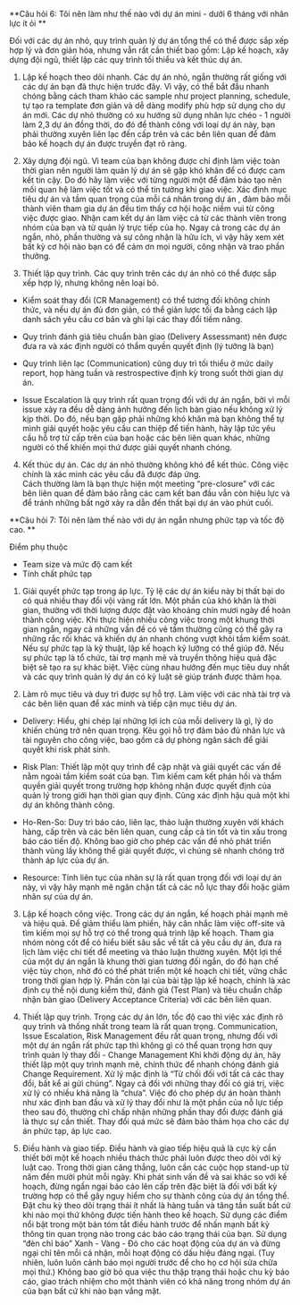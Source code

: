 **Câu hỏi 6: Tôi nên làm như thế nào với dự án mini - dưới 6 tháng với nhân lực ít ỏi **

Đối với các dự án nhỏ, quy trình quản lý dự án tổng thể có thể được sắp xếp hợp lý và đơn giản hóa, nhưng vẫn rất cần thiết bao gồm: Lập kế hoạch, xây  dựng đội ngũ, thiết lập các quy trình tối thiểu và kết thúc dự án. 

1. Lập kế hoạch theo dõi nhanh. 
Các dự án nhỏ, ngắn thường rất giống với các dự án bạn đã thực hiện trước đây. 
Vì vậy, có thể bắt đầu nhanh chóng bằng cách tham khảo các sample như project planning, schedule, tự tạo ra template đơn giản và dễ dàng modify phù hợp sử dụng cho dự án mới.
Các dự nhỏ thường có xu hướng sử dụng nhân lực chéo - 1 người làm 2,3 dự án đồng thời, do đó để thành công với loại dự án này, bạn phải thường xuyên liên lạc đến cấp trên và các bên liên quan để đảm bảo kế hoạch dự án được truyền đạt rõ ràng.

2. Xây dựng đội ngũ. 
Vì team của bạn không được chỉ định làm việc toàn thời gian nên người làm quản lý dự án sẽ gặp khó khăn để có được cam kết tin cậy. Do đó hãy làm việc với từng người một để đảm bảo tạo nên mối quan hệ làm việc tốt và có thể tin tưởng khi giao việc. Xác định mục tiêu dự án và tầm quan trọng của mỗi cá nhân trong dự án , đảm bảo mỗi thành viên tham gia dự án đều tìm thấy cơ hội hoặc niềm vui từ công việc được giao. 
Nhận cam kết dự án làm việc cả từ các thành viên trong nhóm của bạn và từ quản lý trực tiếp của họ.
Ngay cả trong các dự án ngắn, nhỏ, phần thưởng và sự công nhận là hữu ích, vì vậy hãy xem xét bất kỳ cơ hội nào bạn có để cảm ơn mọi người, công nhận và trao phần thưởng. 

3. Thiết lập quy trình. 
Các quy trình trên các dự án nhỏ có thể được sắp xếp hợp lý, nhưng không nên loại bỏ.

* Kiểm soát thay đổi (CR Management) có thể tương đối không chính thức, và nếu dự án đủ đơn giản, có thể giản lược tối đa bằng cách lập danh sách yêu cầu cơ bản
và ghi lại các thay đổi tiềm năng.

* Quy trình đánh giá tiêu chuẩn bàn giao (Delivery Assessmant) nên được đưa ra và xác định người có thẩm quyền quyết định (lý tưởng là bạn)

* Quy trình liên lạc (Communication) cũng duy trì tối thiểu ở mức daily report, họp hàng tuần và restrospective định kỳ trong suốt thời gian dự án. 

* Issue Escalation là quy trình rất quan trọng đối với dự án ngắn, bởi vì mỗi issue xảy ra đều dễ dàng ảnh hưởng đến lịch bàn giao nếu không xử lý kịp thời. Do đó, nếu bạn gặp phải những khó khăn mà bạn không thể tự mình giải quyết hoặc yêu cầu can thiệp để tiến hành, hãy lập tức yêu cầu hỗ trợ từ cấp trên của bạn hoặc các bên liên quan khác, những người có thể khiến mọi thứ được giải quyết nhanh chóng. 

4. Kết thúc dự án. 
Các dự án nhỏ thường không khó để kết thúc.
Công việc chính là xác minh các yêu cầu đã được đáp ứng.  
Cách thường làm là bạn thực hiện một meeting “pre-closure” với các bên liên quan để đảm bảo rằng các cam kết ban đầu vẫn còn hiệu lực và để tránh những bất ngờ xảy ra dẫn đến thất bại dự án vào phút cuối. 



**Câu hỏi 7: Tôi nên làm thế nào với dự án ngắn nhưng phức tạp và tốc độ cao. **

Điểm phụ thuộc 
- Team size và mức độ cam kết 
- Tính chất phức tạp 

1. Giải quyết phức tạp trong áp lực. 
Tỷ lệ các dự án kiểu này bị thất bại do có quá nhiều thay đổi vội vàng rất lớn. 
Một phần của khó khăn là thời gian, thường với thời lượng được đặt vào khoảng chín mươi ngày để hoàn thành công việc.
Khi thực hiện nhiều công việc trong một khung thời gian ngắn, ngay cả những vấn đề có vẻ tầm thường cũng có thể gây ra những rắc rối khác và khiến dự án nhanh chóng vượt khỏi tầm kiểm soát.
Nếu sự phức tạp là kỹ thuật, lập kế hoạch kỹ lưỡng có thể giúp đỡ. Nếu sự phức tạp là tổ chức, tài trợ mạnh mẽ và truyền thông hiệu quả đặc biệt sẽ tạo ra sự khác biệt.
Việc cùng nhau hướng đến mục tiêu duy nhất và các quy trình quản lý dự án có kỷ luật sẽ giúp tránh được thảm họa. 

2. Làm rõ mục tiêu và duy trì được sự hỗ trợ. 
Làm việc với các nhà tài trợ và các bên liên quan để xác minh và tiếp cận mục tiêu dự án. 
* Delivery: Hiểu, ghi chép lại những lợi ích của mỗi delivery là gì, lý do khiến chúng trở nên quan trọng. Kêu gọi hỗ trợ đảm bảo đủ nhân lực và tài nguyên cho công việc, bao gồm cả dự phòng ngân sách để giải quyết khi risk phát sinh.

* Risk Plan: Thiết lập một quy trình để cập nhật và giải quyết các vấn đề nằm ngoài tầm kiểm soát của bạn. Tìm kiếm cam kết phản hồi và thẩm quyền giải quyết trong trường hợp không nhận được quyết định của quản lý trong giới hạn thời gian quy định. Cũng xác định hậu quả một khi dự án không thành công. 

* Ho-Ren-So: Duy trì báo cáo, liên lạc, thảo luận thường xuyên với khách hàng, cấp trên và các bên liên quan, cung cấp cả tin tốt và tin xấu trong báo cáo tiến độ.  Không bao giờ cho phép các vấn đề nhỏ phát triển thành vũng lầy không thể giải quyết được, vì chúng sẽ nhanh chóng trở thành áp lực của dự án.

* Resource: Tính liên tục của nhân sự là rất quan trọng đối với loại dự án này, vì vậy hãy mạnh mẽ ngăn chặn tất cả các nỗ lực thay đổi hoặc giảm nhân sự của dự án. 

3. Lập kế hoạch công việc. 
Trong các dự án ngắn, kế hoạch phải mạnh mẽ và hiệu quả. Để giảm thiểu làm phiền, hãy cân nhắc làm việc off-site và tìm kiếm mọi sự hỗ trợ có thể trong quá trình lập kế hoạch. 
Tham gia nhóm nòng cốt để có hiểu biết sâu sắc về tất cả yêu cầu dự án, đưa ra lịch làm việc chi tiết để meeting và thảo luận thường xuyên. 
Một lợi thế của một dự án ngắn là khung thời gian tương đối ngắn, do đó hạn chế việc tùy chọn, nhờ đó có thể phát triển một kế hoạch chi tiết, vững chắc trong thời gian hợp lý. 
Phần còn lại của bài tập lập kế hoạch, chính là xác định cụ thể nội dung kiểm thử, đánh giá (Test Plan) và tiêu chuẩn chấp nhận bàn giao (Delivery Acceptance Criteria) với các bên liên quan. 

4. Thiết lập quy trình.
Trong các dự án lớn, tốc độ cao thì việc xác định rõ quy trình và thống nhất trong team là rất quan trọng.
Communication, Issue Escalation, Risk Management đều rất quan trọng, nhưng đối với một dự án ngắn rất phức tạp thì không gì có thể quan trọng hơn quy trình quản lý thay đổi - Change Management
Khi khởi động dự án, hãy thiết lập một quy trình mạnh mẽ, chính thức để nhanh chóng đánh giá Change Requirement. Xử lý mặc định là “Từ chối đối với tất cả các thay đổi, bất kể ai gửi chúng”. Ngay cả đối với những thay đổi có giá trị, việc xử lý có nhiều khả năng là “chưa”. 
Việc đó cho phép dự án hoàn thành như xác định ban đầu và xử lý thay đổi như là một phần của nỗ lực tiếp theo sau đó, thường chỉ chấp nhận những phần thay đổi được đánh giá là thực sự cần thiết.
Thay đổi quá mức sẽ đảm bảo thảm họa cho các dự án phức tạp, áp lực cao.

5. Điều hành và giao tiếp. 
Điều hành và giao tiếp hiệu quả là cực kỳ cần thiết bởi một kế hoạch nhiều thách thức phải luôn được theo dõi với kỷ luật cao.
Trong thời gian căng thẳng, luôn cần các cuộc họp stand-up từ năm đến mười phút mỗi ngày. Khi phát sinh vấn đề và sai khác so với kế hoạch, đừng ngần ngại báo cáo lên cấp trên đặc biệt là đối với bất kỳ trường hợp có thể gây nguy hiểm cho sự thành công của dự án tổng thể.
Đặt chu kỳ theo dõi trạng thái ít nhất là hàng tuần và tăng tần suất bất cứ khi nào mọi thứ không được tiến hành theo kế hoạch. Sử dụng các điểm nổi bật trong một bản tóm tắt điều hành trước để nhấn mạnh bất kỳ thông tin quan trọng nào trong các báo cáo trạng thái của bạn.
Sử dụng “đèn chỉ báo” Xanh - Vàng - Đỏ cho các hoạt động của dự án và đừng ngại chỉ tên mỗi cá nhận, mỗi hoạt động có dấu hiệu đáng ngại. 
(Tuy nhiên, luôn luôn cảnh báo mọi người trước để cho họ cơ hội sửa chữa mọi thứ.)
Không bao giờ bỏ qua việc thu thập trạng thái hoặc chu kỳ báo cáo, giao trách nhiệm cho một thành viên có khả năng trong nhóm dự án của bạn bất cứ khi nào bạn vắng mặt.